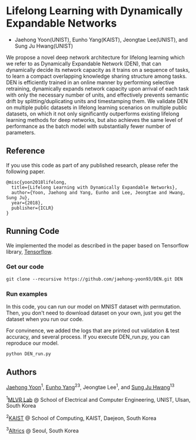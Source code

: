 # Lifelong Learning with Dynamically Expandable Networks
+ Jaehong Yoon(UNIST), Eunho Yang(KAIST), Jeongtae Lee(UNIST), and Sung Ju Hwang(UNIST)

We propose a novel deep network architecture for lifelong learning which we refer to as Dynamically Expandable Network (DEN), that can dynamically decide its network capacity as it trains on a sequence of tasks, to learn a compact overlapping knowledge sharing structure among tasks. DEN is efficiently trained in an online manner by performing selective retraining, dynamically expands network capacity upon arrival of each task with only the necessary number of units, and effectively prevents semantic drift by splitting/duplicating units and timestamping them. We validate DEN on multiple public datasets in lifelong learning scenarios on multiple public datasets, on which it not only significantly outperforms existing lifelong learning methods for deep networks, but also achieves the same level of performance as the batch model with substantially fewer number of parameters. 

## Reference

If you use this code as part of any published research, please refer the following paper.

```
@misc{yoon2018lifelong,
  title={Lifelong Learning with Dynamically Expandable Networks},
  author={Yoon, Jaehong and Yang, Eunho and Lee, Jeongtae and Hwang, Sung Ju},
  year={2018},
  publisher={ICLR}
}
```

## Running Code

We implemented the model as described in the paper based on Tensorflow library, [Tensorflow](https://www.tensorflow.org/).

### Get our code
```
git clone --recursive https://github.com/jaehong-yoon93/DEN.git DEN
```

### Run examples

In this code, you can run our model on MNIST dataset with permutation. Then, you don't need to download dataset on your own, just you get the dataset when you run our code.

For convinence, we added the logs that are printed out validation & test accuracy, and several process.
If you execute DEN_run.py, you can reproduce our model.  

```
python DEN_run.py
```

## Authors

[Jaehong Yoon](https://jaehongyoon.wordpress.com/)<sup>1</sup>, [Eunho Yang](https://sites.google.com/site/yangeh/)<sup>2</sup><sup>3</sup>, Jeongtae Lee<sup>1</sup>, and [Sung Ju Hwang](http://www.sungjuhwang.com/)<sup>1</sup><sup>3</sup>

<sup>1</sup>[MLVR Lab](http://ml.unist.ac.kr/) @ School of Electrical and Computer Engineering, UNIST, Ulsan, South Korea

<sup>2</sup>[KAIST](http://www.kaist.edu/) @ School of Computing, KAIST, Daejeon, South Korea

<sup>3</sup>[AItrics](https://www.aitrics.com/) @ Seoul, South Korea
